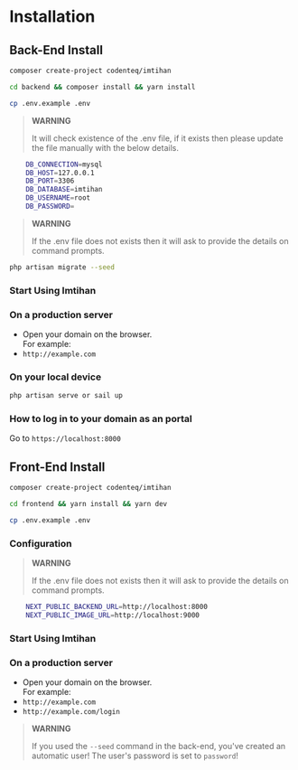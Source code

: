 # Installation

## Back-End Install
```bash
composer create-project codenteq/imtihan
```

```bash
cd backend && composer install && yarn install
```

```bash
cp .env.example .env
```

> **WARNING**
>
> It will check existence of the .env file, if it exists then please update the file manually with the below details.

```bash
    DB_CONNECTION=mysql
    DB_HOST=127.0.0.1
    DB_PORT=3306
    DB_DATABASE=imtihan
    DB_USERNAME=root
    DB_PASSWORD=
```
> **WARNING**
>
> If the .env file does not exists then it will ask to provide the details on command prompts.
```bash
php artisan migrate --seed
```
### Start Using Imtihan
### On a production server
* Open your domain on the browser. <br> For example:
* `http://example.com`

### On your local device
```bash
php artisan serve or sail up
```

### How to log in to your domain as an portal
Go to `https://localhost:8000`

## Front-End Install

```bash
composer create-project codenteq/imtihan
```

```bash
cd frontend && yarn install && yarn dev
```

```bash
cp .env.example .env
```

### Configuration
> **WARNING**
>
> If the .env file does not exists then it will ask to provide the details on command prompts.

```bash
    NEXT_PUBLIC_BACKEND_URL=http://localhost:8000
    NEXT_PUBLIC_IMAGE_URL=http://localhost:9000
```

### Start Using Imtihan

### On a production server
* Open your domain on the browser. <br> For example:
* `http://example.com`
* `http://example.com/login`

> **WARNING**
>
> If you used the `--seed` command in the back-end, you've created an automatic user! The user's password is set to `password`!